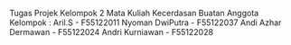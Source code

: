 Tugas Projek Kelompok 2 Mata Kuliah Kecerdasan Buatan
Anggota Kelompok :
Aril.S - F55122011
Nyoman DwiPutra - F55122037
Andi Azhar Dermawan - F55122024
Andri Kurniawan - F55122028
